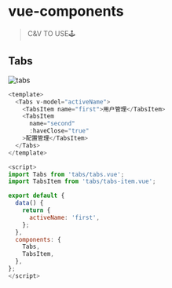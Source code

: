 # vue-components

> C&amp;V TO USE🕹

## Tabs

![tabs](https://i.loli.net/2020/04/29/vxWE8pLOKGJg3Af.png)

```javascript
<template>
  <Tabs v-model="activeName">
    <TabsItem name="first">用户管理</TabsItem>
    <TabsItem
      name="second"
      :haveClose="true"
    >配置管理</TabsItem>
  </Tabs>
</template>

<script>
import Tabs from 'tabs/tabs.vue';
import TabsItem from 'tabs/tabs-item.vue';

export default {
  data() {
    return {
      activeName: 'first',
    };
  },
  components: {
    Tabs,
    TabsItem,
  },
};
</script>
```